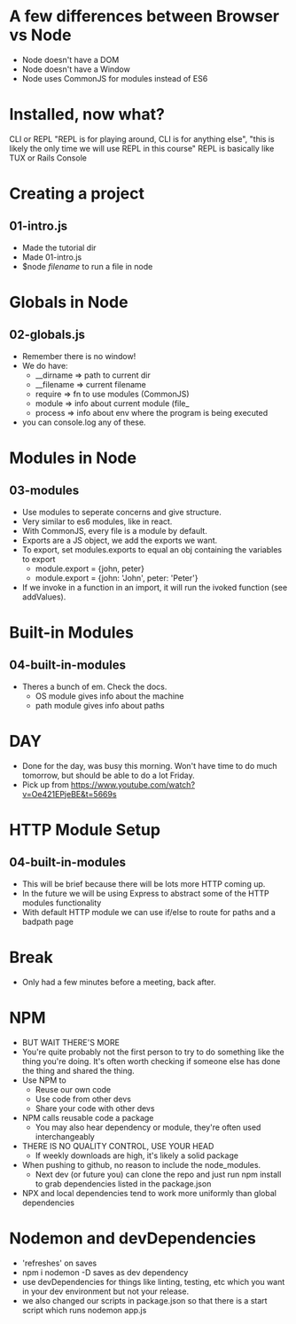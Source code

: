 # A few differences between Browser vs Node
- Node doesn't have a DOM
- Node doesn't have a Window
- Node uses CommonJS for modules instead of ES6

# Installed, now what?
CLI or REPL
"REPL is for playing around, CLI is for anything else", "this is likely the only time we will use REPL in this course"
REPL is basically like TUX or Rails Console

# Creating a project
## 01-intro.js
- Made the tutorial dir
- Made 01-intro.js
- $node *filename* to run a file in node

# Globals in Node
## 02-globals.js
- Remember there is no window!
- We do have:
  - __dirname => path to current dir
  - __filename => current filename
  - require => fn to use modules (CommonJS)
  - module => info about current module (file_
  - process => info about env where the program is being executed
- you can console.log any of these.

# Modules in Node
## 03-modules
- Use modules to seperate concerns and give structure.
- Very similar to es6 modules, like in react.
- With CommonJS, every file is a module by default.
- Exports are a JS object, we add the exports we want.
- To export, set modules.exports to equal an obj containing the variables to export
  - module.export = {john, peter}
  - module.export = {john: 'John', peter: 'Peter'}
- If we invoke in a function in an import, it will run the ivoked function (see addValues).

# Built-in Modules
## 04-built-in-modules
- Theres a bunch of em. Check the docs.
  - OS module gives info about the machine
  - path module gives info about paths

# DAY
- Done for the day, was busy this morning. Won't have time to do much tomorrow, but should be able to do a lot Friday.
- Pick up from https://www.youtube.com/watch?v=Oe421EPjeBE&t=5669s 

# HTTP Module Setup
## 04-built-in-modules
- This will be brief because there will be lots more HTTP coming up.
- In the future we will be using Express to abstract some of the HTTP modules functionality
- With default HTTP module we can use if/else to route for paths and a badpath page

# Break
- Only had a few minutes before a meeting, back after.

# NPM
- BUT WAIT THERE'S MORE
- You're quite probably not the first person to try to do something like the thing you're doing. It's often worth checking if someone else has done the thing and shared the thing.
- Use NPM to
  - Reuse our own code
  - Use code from other devs
  - Share your code with other devs
- NPM calls reusable code a package
  - You may also hear dependency or module, they're often used interchangeably
- THERE IS NO QUALITY CONTROL, USE YOUR HEAD
  - If weekly downloads are high, it's likely a solid package
- When pushing to github, no reason to include the node_modules.
  - Next dev (or future you) can clone the repo and just run npm install to grab dependencies listed in the package.json
- NPX and local dependencies tend to work more uniformly than global dependencies

# Nodemon and devDependencies
- 'refreshes' on saves
- npm i nodemon -D saves as dev dependency
- use devDependencies for things like linting, testing, etc which you want in your dev environment but not your release.
- we also changed our scripts in package.json so that there is a start script which runs nodemon app.js


